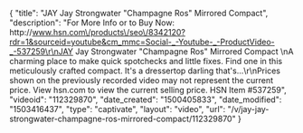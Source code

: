 {
    "title": "JAY Jay Strongwater \"Champagne Ros\" Mirrored Compact",
    "description": "For More Info or to Buy Now: http:\/\/www.hsn.com\/products\/seo\/8342120?rdr=1&sourceid=youtube&cm_mmc=Social-_-Youtube-_-ProductVideo-_-537259\r\nJAY Jay Strongwater \"Champagne Ros\" Mirrored  Compact  \nA charming place to make quick spotchecks and little fixes. Find one in this meticulously crafted compact. It's a dressertop darling that's...\r\nPrices shown on the previously recorded video may not represent the current price.  View hsn.com to view the current selling price. HSN Item #537259",
    "videoid": "112329870",
    "date_created": "1500405833",
    "date_modified": "1503416437",
    "type": "captivate",
    "layout": "video",
    "url": "\/v\/jay-jay-strongwater-champagne-ros-mirrored-compact\/112329870"
}